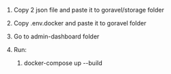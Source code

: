 1. Copy 2 json file and paste it to goravel/storage folder
2. Copy .env.docker and paste it to goravel folder

3. Go to admin-dashboard folder

4. Run:
    1. docker-compose up --build
